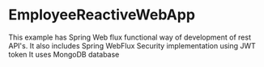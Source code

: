 # EmployeeReactiveWebApp

This example has Spring Web flux functional way of development of rest API's. 
It also includes Spring WebFlux Security implementation using JWT token 
It uses MongoDB database 
